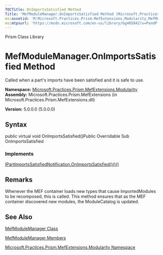 ```yaml
---
TOCTitle: OnImportsSatisfied Method
Title: 'MefModuleManager.OnImportsSatisfied Method (Microsoft.Practices.Prism.MefExtensions.Modularity)'
ms:assetid: 'M:Microsoft.Practices.Prism.MefExtensions.Modularity.MefModuleManager.OnImportsSatisfied'
ms:mtpsurl: 'https://msdn.microsoft.com/en-us/library/Gg405842(v=PandP.50)'
---
```


Prism Class Library

MefModuleManager.OnImportsSatisfied Method
==============================================

Called when a part's imports have been satisfied and it is safe to use.

**Namespace:** [Microsoft.Practices.Prism.MefExtensions.Modularity](https://msdn.microsoft.com/library/microsoft.practices.prism.mefextensions.modularity)
**Assembly:** Microsoft.Practices.Prism.MefExtensions (in Microsoft.Practices.Prism.MefExtensions.dll)

**Version:** 5.0.0.0 (5.0.0.0)

## Syntax


public virtual void OnImportsSatisfied()Public Overridable Sub OnImportsSatisfied
### Implements

[IPartImportsSatisfiedNotification.OnImportsSatisfied()()()](http://msdn.microsoft.com/en-us/library/dd833579)

Remarks
-------

<span id="remarksToggle"></span> Whenever the MEF container loads new types that cause ImportedModules to be recomposed, this is called. This method ensures that as the MEF container discovered new modules, the ModuleCatalog is updated.

See Also
--------


[MefModuleManager Class](https://msdn.microsoft.com/library/microsoft.practices.prism.mefextensions.modularity.mefmodulemanager)

[MefModuleManager Members](https://msdn.microsoft.com/allmembers.t:microsoft.practices.prism.mefextensions.modularity.mefmodulemanager)

[Microsoft.Practices.Prism.MefExtensions.Modularity Namespace](https://msdn.microsoft.com/library/microsoft.practices.prism.mefextensions.modularity)
